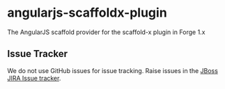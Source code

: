 angularjs-scaffoldx-plugin
==========================

The AngularJS scaffold provider for the scaffold-x plugin in Forge 1.x


Issue Tracker
-------------

We do not use GitHub issues for issue tracking.
Raise issues in the [JBoss JIRA Issue tracker](https://issues.jboss.org//secure/CreateIssueDetails!init.jspa?pid=12312020&components=12317568&issuetype=1&priority=3).
